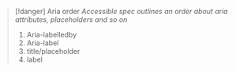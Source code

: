 
>[!danger] Aria order
>*Accessible spec outlines an order about aria attributes, placeholders and so on*
>1. Aria-labelledby
>2. Aria-label
>3. title/placeholder
>4. label


